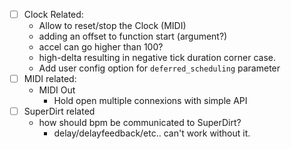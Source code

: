 * [ ] Clock Related:
    * Allow to reset/stop the Clock (MIDI)
    * adding an offset to function start (argument?)
    * accel can go higher than 100?
    * high-delta resulting in negative tick duration corner case.
    * Add user config option for `deferred_scheduling` parameter
* [ ] MIDI related:
    * MIDI Out
        * Hold open multiple connexions with simple API
* [ ] SuperDirt related
    * how should bpm be communicated to SuperDirt?
        * delay/delayfeedback/etc.. can't work without it.
